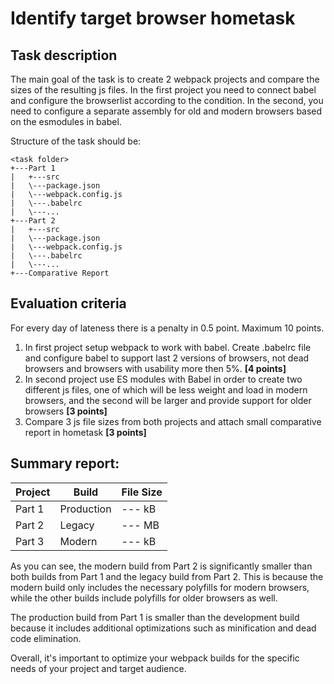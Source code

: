 # Identify target browser hometask

## Task description
The main goal of the task is to create 2 webpack projects and compare the sizes of the resulting js files. 
In the first project you need to connect babel and configure the browserlist according to the condition. 
In the second, you need to configure a separate assembly for old and modern browsers based on the esmodules in babel.

Structure of the task should be:

```
<task folder>
+---Part 1
|   +---src
|   \---package.json
|   \---webpack.config.js
|   \---.babelrc
|   \---...
+---Part 2
|   +---src
|   \---package.json
|   \---webpack.config.js
|   \---.babelrc
|   \---...
+---Comparative Report
```

## Evaluation criteria
For every day of lateness there is a penalty in 0.5 point. Maximum 10 points. 

1. In first project setup webpack to work with babel. Create .babelrc file and configure babel to support last 2
   versions of browsers, not dead browsers and browsers with usability more then 5%. **[4 points]**
2. In second project use ES modules with Babel in order to create two different js files, one of which will be less weight
   and load in modern browsers, and the second will be larger and provide support for older browsers **[3 points]**
3. Compare 3 js file sizes from both projects and attach small comparative report in hometask **[3 points]**

## Summary report:

| Project | Build      | File Size |
|---------|------------|-----------|
| Part 1  | Production | --- kB    |
| Part 2  | Legacy     | --- MB    |
| Part 3  | Modern     | --- kB    |

As you can see, the modern build from Part 2 is significantly smaller than both builds from Part 1 and the legacy build from Part 2. This is because the modern build only includes the necessary polyfills for modern browsers, while the other builds include polyfills for older browsers as well.

The production build from Part 1 is smaller than the development build because it includes additional optimizations such as minification and dead code elimination.

Overall, it's important to optimize your webpack builds for the specific needs of your project and target audience.
